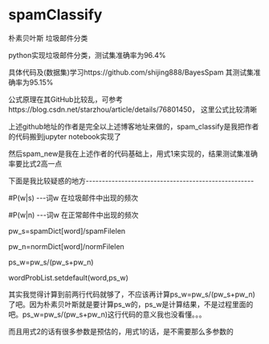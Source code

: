 # spamClassify
朴素贝叶斯  垃圾邮件分类

python实现垃圾邮件分类，测试集准确率为96.4%

具体代码及(数据集)学习https://github.com/shijing888/BayesSpam 其测试集准确率为95.15%

公式原理在其GitHub比较乱，可参考https://blog.csdn.net/starzhou/article/details/76801450， 这里公式比较清晰

上述github地址的作者是完全以上述博客地址来做的，spam_classify是我把作者的代码搬到jupyter notebook实现了

然后spam_new是我在上述作者的代码基础上，用式1来实现的，结果测试集准确率要比式2高一点

下面是我比较疑惑的地方----------------------------------------------------

#P(w|s) ---词w 在垃圾邮件中出现的频次

#P(w|n) ---词w 在正常邮件中出现的频次

pw_s=spamDict[word]/spamFilelen

pw_n=normDict[word]/normFilelen

ps_w=pw_s/(pw_s+pw_n) 

wordProbList.setdefault(word,ps_w)

其实我觉得计算到前两行代码就够了，不应该再计算ps_w=pw_s/(pw_s+pw_n)了吧。因为朴素贝叶斯就是要计算ps_w的，ps_w是计算结果，不是过程里面的吧。ps_w=pw_s/(pw_s+pw_n)这行代码的意义我也没看懂。。。

而且用式2的话有很多参数是预估的，用式1的话，是不需要那么多参数的
